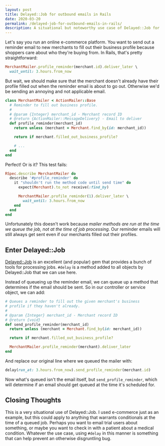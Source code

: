 ```yaml
---
layout: post
title: Delayed::Job for outbound emails in Rails
date: 2020-03-20
permalink: /delayed-job-for-outbound-emails-in-rails/
description: A situational but noteworthy use case of Delayed::Job for outbound emails in Ruby on Rails.
---
```


Let's say you run an online e-commerce platform. You want to send out a reminder email to new merchants to fill out their business profile because shoppers care about who they're buying from. In Rails, that's pretty straightforward:

```ruby
MerchantMailer.profile_reminder(merchant.id).deliver_later \
  wait_until: 3.hours.from_now
```

But wait, we should make sure that the merchant doesn't already have their profile filled out when the reminder email is about to go out. Otherwise we'd be sending an annoying and not applicable email.

```ruby
class MerchantMailer < ActionMailer::Base
  # Reminder to fill out business profile.
  #
  # @param {Integer} merchant_id - Merchant record ID
  # @return {ActionMailer::MessageDelivery} - Email to deliver
  def profile_reminder(merchant_id)
    return unless (merchant = Merchant.find_by(id: merchant_id))

    return if merchant.filled_out_business_profile?

    # ...
  end
end
```

Perfect! Or is it? This test fails:

```ruby
RSpec.describe MerchantMailer do
  describe '#profile_reminder' do
    it "shouldn't run the method code until send time" do
      expect(Merchant).to_not receive(:find_by)

      MerchantMailer.profile_reminder(1).deliver_later \
        wait_until: 3.hours.from_now
    end
  end
end
```

Unfortunately this doesn't work because _mailer methods are run at the time we queue the job, not at the time of job processing_. Our reminder emails will still always get sent even if our merchants filled out their profiles.


## Enter Delayed::Job

[Delayed::Job](https://github.com/collectiveidea/delayed_job/) is an excellent (and popular) gem that provides a bunch of tools for processing jobs. `#delay` is a method added to all objects by Delayed::Job that we can use here.

Instead of queueing up the reminder email, we can queue up a method that determines if the email should be sent. So in our controller or service object, we can add:

```ruby
# Queues a reminder to fill out the given merchant's business
# profile if they haven't already.
#
# @param {Integer} merchant_id - Merchant record ID
# @return {void}
def send_profile_reminder(merchant_id)
  return unless (merchant = Merchant.find_by(id: merchant_id))

  return if merchant.filled_out_business_profile?

  MerchantMailer.profile_reminder(merchant).deliver_later
end
```

And replace our original line where we queued the mailer with:

```ruby
delay(run_at: 3.hours.from_now).send_profile_reminder(merchant.id)
```

Now what's queued isn't the email itself, but `send_profile_reminder`, which will determine if an email should get queued at the time it's scheduled for.


## Closing Thoughts

This is a very situational use of Delayed::Job. I used e-commerce just as an example, but this could apply to anything that warrants conditionals at the time of a queued job. Perhaps you want to email trial users about something, or maybe you want to check in with a patient about a medical condition. Whatever the use case, using `#delay` in this manner is something that can help prevent an otherwise disgruntling bug.
